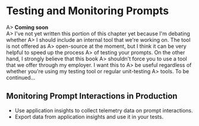 # Testing and Monitoring Prompts

A> **Coming soon**\
A> I've not yet written this portion of this chapter yet because I'm debating whether
A> I should include an internal tool that we're working on. The tool is not offered as
A> open-source at the moment, but I think it can be very helpful to speed up the process
A> of testing your prompts. On the other hand, I strongly believe that this book
A> shouldn't force you to use a tool that we offer through my employer. I want this to
A> be useful regardless of whether you're using my testing tool or regular unit-testing
A> tools. To be continued...

## Monitoring Prompt Interactions in Production

- Use application insights to collect telemetry data on prompt interactions.
- Export data from application insights and use it in your tests.
